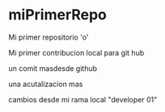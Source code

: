 # miPrimerRepo
Mi primer repositorio 'o'

Mi primer contribucion local para git hub

un comit masdesde github


una acutalizacion mas 

cambios desde mi rama local "developer 01"